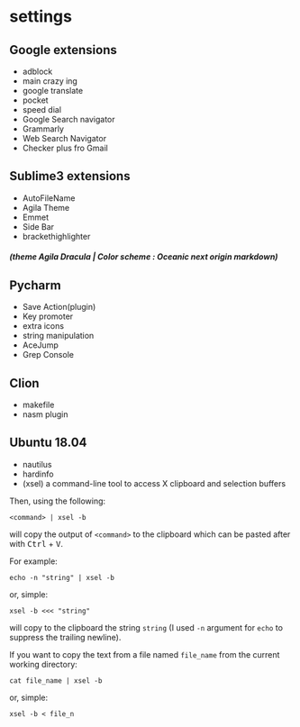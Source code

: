 # settings

## Google extensions 

* adblock
* main crazy ing
* google translate
* pocket
* speed dial 
* Google Search navigator
* Grammarly
* Web Search Navigator
* Checker plus fro Gmail


## Sublime3 extensions

 * AutoFileName
 * Agila Theme
 * Emmet
 * Side Bar
 * brackethighlighter
 ##### (theme Agila Dracula | Color scheme : Oceanic next origin markdown)
 
 ## Pycharm 
 * Save Action(plugin)
 * Key promoter
 * extra icons
 * string manipulation
 * AceJump
 * Grep Console
 
 ## Clion
 * makefile
 * nasm plugin
 
## Ubuntu 18.04
* nautilus
* hardinfo
* (xsel) a command-line tool to access X clipboard and selection buffers

Then, using the following:

    <command> | xsel -b

will copy the output of `<command>`  to the clipboard which can be pasted after with <kbd>Ctrl</kbd> + <kbd>V</kbd>.

For example:

    echo -n "string" | xsel -b

or, simple:

    xsel -b <<< "string"

will copy to the clipboard the string `string` (I used `-n` argument for `echo` to suppress the trailing newline).

If you want to copy the text from a file named `file_name` from the current working directory:

    cat file_name | xsel -b

or, simple:

    xsel -b < file_n
